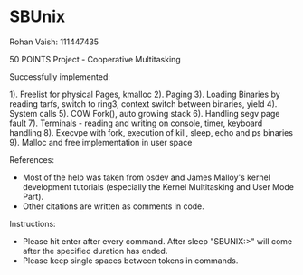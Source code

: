 # SBUnix
Rohan Vaish: 111447435

50 POINTS Project - Cooperative Multitasking

Successfully implemented:

1). Freelist for physical Pages, kmalloc
2). Paging
3). Loading Binaries by reading tarfs, switch to ring3, context switch between binaries, yield
4). System calls
5). COW Fork(), auto growing stack
6). Handling segv page fault
7). Terminals - reading and writing on console, timer, keyboard handling
8). Execvpe with fork, execution of kill, sleep, echo and ps binaries
9). Malloc and free implementation in user space


References:
- Most of the help was taken from osdev and James Malloy's kernel development tutorials (especially the Kernel Multitasking and User Mode Part). 
- Other citations are written as comments in code.

Instructions:
- Please hit enter after every command. After sleep "SBUNIX:>" will come after the specified duration has ended.
- Please keep single spaces between tokens in commands.

